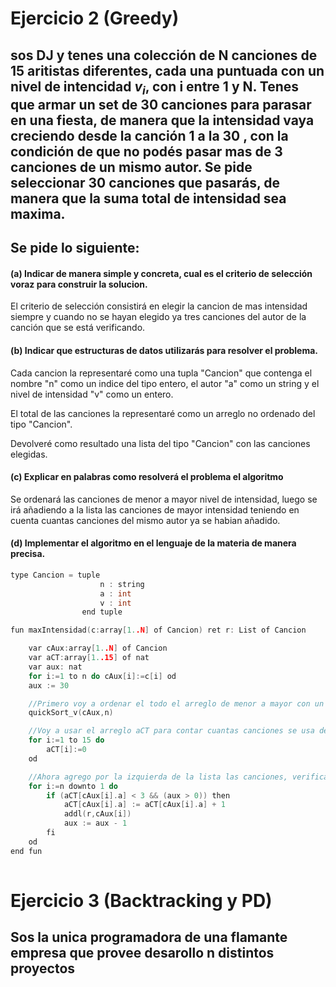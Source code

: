 # Ejercicio 2 (Greedy)

## sos DJ y tenes una colección de N canciones de 15 aritistas diferentes, cada una puntuada con un nivel de intencidad $v_i$, con i entre 1 y N. Tenes que armar un set de 30 canciones para parasar en una fiesta, de manera que la intensidad vaya creciendo desde la canción 1 a la 30 , con la condición de que no podés pasar mas de 3 canciones de un mismo autor. Se pide seleccionar 30 canciones que pasarás, de manera que la suma total de intensidad sea maxima.

## Se pide lo siguiente:

#### (a) Indicar de manera simple y concreta, cual es el criterio de selección voraz para construir la solucion.

El criterio de selección consistirá en elegir la cancion de mas intensidad siempre y cuando no se hayan elegido ya tres canciones del autor de la canción que se está verificando.

#### (b) Indicar que estructuras de datos utilizarás para resolver el problema.

Cada cancion la representaré como una tupla "Cancion" que contenga el nombre "n" como un indice del tipo entero, el autor "a" como un string y el nivel de intensidad "v" como un entero.

El total de las canciones la representaré como un arreglo no ordenado del tipo "Cancion".

Devolveré como resultado una lista del tipo "Cancion" con las canciones elegidas.

#### (c) Explicar en palabras como resolverá el problema el algoritmo

Se ordenará las canciones de menor a mayor nivel de intensidad, luego se irá añadiendo a la lista las canciones de mayor intensidad teniendo en cuenta cuantas canciones del mismo autor ya se habian añadido.

#### (d) Implementar el algoritmo en el lenguaje de la materia de manera precisa.

````c
type Cancion = tuple
                    n : string
                    a : int 
                    v : int
                end tuple

fun maxIntensidad(c:array[1..N] of Cancion) ret r: List of Cancion

    var cAux:array[1..N] of Cancion
    var aCT:array[1..15] of nat
    var aux: nat
    for i:=1 to n do cAux[i]:=c[i] od
    aux := 30

    //Primero voy a ordenar el todo el arreglo de menor a mayor con un algoritmo de ordenacion del tipo quick_sort que compara el parametro "v" de la tupla "Cancion"
    quickSort_v(cAux,n)

    //Voy a usar el arreglo aCT para contar cuantas canciones se usa de cada artista, primero lo voy a inicializar
    for i:=1 to 15 do
        aCT[i]:=0    
    od

    //Ahora agrego por la izquierda de la lista las canciones, verificando la condicion de 3 por artista.
    for i:=n downto 1 do
        if (aCT[cAux[i].a] < 3 && (aux > 0)) then
            aCT[cAux[i].a] := aCT[cAux[i].a] + 1
            addl(r,cAux[i])
            aux := aux - 1
        fi
    od
end fun
    
````
# Ejercicio 3 (Backtracking y PD)

## Sos la unica programadora de una flamante empresa que provee desarollo n distintos proyectos 
